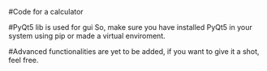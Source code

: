 #Code for a calculator 

#PyQt5 lib is used for gui
So, make sure you have installed PyQt5 in your system using pip or made a virtual enviroment.

#Advanced functionalities are yet to be added, if you want to give it a shot, feel free.

